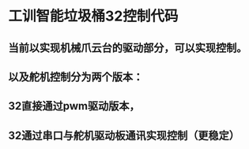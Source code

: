 # 工训智能垃圾桶32控制代码

## 当前以实现机械爪云台的驱动部分，可以实现控制。

## 以及舵机控制分为两个版本：

## 32直接通过pwm驱动版本，

## 32通过串口与舵机驱动板通讯实现控制（更稳定）